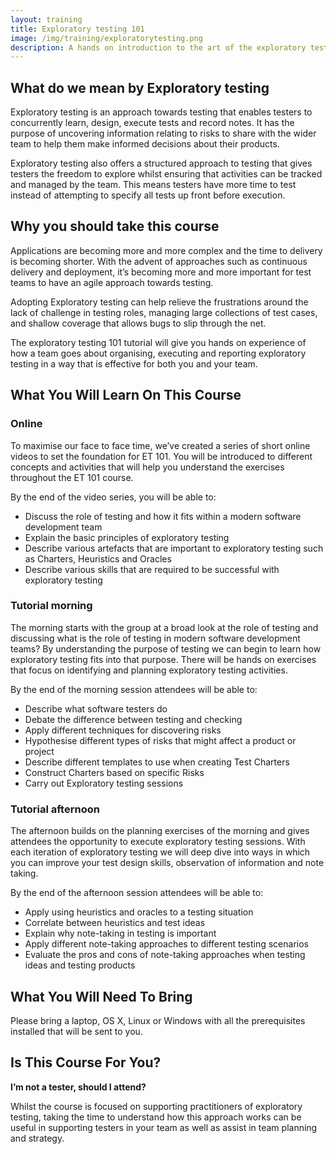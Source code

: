 ```yaml
---
layout: training
title: Exploratory testing 101
image: /img/training/exploratorytesting.png
description: A hands on introduction to the art of the exploratory testing
---
```


## What do we mean by Exploratory testing
Exploratory testing is an approach towards testing that enables testers to concurrently learn, design, execute tests and record notes. It has the purpose of uncovering information relating to risks to share with the wider team to help them make informed decisions about their products. 

Exploratory testing also offers a structured approach to testing that gives testers the freedom to explore whilst ensuring that activities can be tracked and managed by the team. This means testers have more time to test instead of attempting to specify all tests up front before execution.

## Why you should take this course
Applications are becoming more and more complex and the time to delivery is becoming shorter. With the advent of approaches such as continuous delivery and deployment, it’s becoming more and more important for test teams to have an agile approach towards testing.

Adopting Exploratory testing can help relieve the frustrations around the lack of challenge in testing roles, managing large collections of test cases, and shallow coverage that allows bugs to slip through the net.

The exploratory testing 101 tutorial will give you hands on experience of how a team goes about organising, executing and reporting exploratory testing in a way that is effective for both you and your team.

## What You Will Learn On This Course

### Online

To maximise our face to face time, we’ve created a series of short online videos to set the foundation for ET 101. You will be introduced to different concepts and activities that will help you understand the exercises throughout the ET 101 course.

By the end of the video series, you will be able to:

* Discuss the role of testing and how it fits within a modern software development team
* Explain the basic principles of exploratory testing
* Describe various artefacts that are important to exploratory testing such as Charters, Heuristics and Oracles
* Describe various skills that are required to be successful with exploratory testing

### Tutorial morning

The morning starts with the group at a broad look at the role of testing and discussing what is the role of testing in modern software development teams? By understanding the purpose of testing we can begin to learn how exploratory testing fits into that purpose. There will be hands on exercises that focus on identifying and planning exploratory testing activities.

By the end of the morning session attendees will be able to:

* Describe what software testers do
* Debate the difference between testing and checking
* Apply different techniques for discovering risks
* Hypothesise different types of risks that might affect a product or project
* Describe different templates to use when creating Test Charters
* Construct Charters based on specific Risks
* Carry out Exploratory testing sessions

### Tutorial afternoon

The afternoon builds on the planning exercises of the morning and gives attendees the opportunity to execute exploratory testing sessions. With each iteration of exploratory testing we will deep dive into ways in which you can improve your test design skills, observation of information and note taking. 

By the end of the afternoon session attendees will be able to:

* Apply using heuristics and oracles to a testing situation
* Correlate between heuristics and test ideas
* Explain why note-taking in testing is important
* Apply different note-taking approaches to different testing scenarios
* Evaluate the pros and cons of note-taking approaches when testing ideas and testing products

## What You Will Need To Bring
Please bring a laptop, OS X, Linux or Windows with all the prerequisites installed that will be sent to you.

## Is This Course For You?

__I’m not a tester, should I attend?__

Whilst the course is focused on supporting practitioners of exploratory testing, taking the time to understand how this approach works can be useful in supporting testers in your team as well as assist in team planning and strategy.

